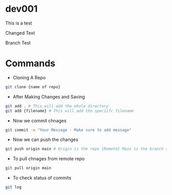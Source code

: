 # dev001

This is a test 

Changed Text

Branch Test

# Commands 

* Cloning A Repo
```bash
git clone {name of repo}
```

* After Making Changes and Saving 
```bash
git add . # This will add the whole directory 
git add {filename} # This will add the speciifc filename 
```

* Now we commit chnages
```bash
git commit -m "Your Message - Make sure to add message"
```

* Now we can push the changes
```bash
git push origin main # Origin is the repo {Remote} Main is the branch {This can be master}
```

* To pull chnages from remote repo
```bash 
git pull origin main 
```

* To check status of commits
```bash
git log
```

